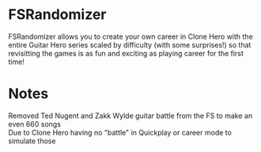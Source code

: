 # FSRandomizer
FSRandomizer allows you to create your own career in Clone Hero with the entire Guitar Hero series scaled by difficulty (with some surprises!) so that revisitting the games is as fun and exciting as playing career for the first time!

# Notes

Removed Ted Nugent and Zakk Wylde guitar battle from the FS to make an even 660 songs\
Due to Clone Hero having no "battle" in Quickplay or career mode to simulate those

